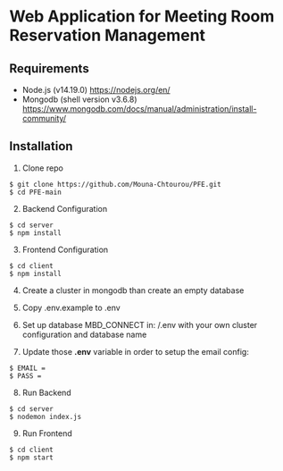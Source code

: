 # Web Application for Meeting Room Reservation Management

## Requirements 
* Node.js (v14.19.0) https://nodejs.org/en/
* Mongodb (shell version v3.6.8) https://www.mongodb.com/docs/manual/administration/install-community/

## Installation
1. Clone repo
```
$ git clone https://github.com/Mouna-Chtourou/PFE.git
$ cd PFE-main
```
2. Backend Configuration
```
$ cd server
$ npm install
```

3. Frontend Configuration
```
$ cd client
$ npm install
```
4. Create a cluster in mongodb than create an empty database

5. Copy .env.example to .env
6. Set up database MBD_CONNECT in: /.env with your own cluster configuration and database name
7. Update those **.env** variable in order to setup the email config:
```
$ EMAIL = 
$ PASS =

 ```

8. Run Backend
```
$ cd server
$ nodemon index.js
```
9. Run Frontend
```
$ cd client
$ npm start
```
